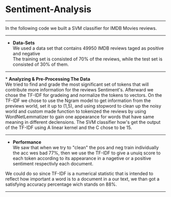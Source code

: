 # Sentiment-Analysis

<hr>

In the following code we built a SVM classifier for IMDB Movies reviews.

<hr>

* <b>Data-Sets</b><br>
We used a data set that contains 49950 IMDB reviews taged as positive and negative<br>
The training set is consisted of 70% of the reviews, while the test set is consisted of 30% of them.<br>
<hr>
* <b>Analyzing & Pre-Processing The Data</b><br>
We tried to find and grade the most significant set of tokens that will contribute more information for the reviews Sentiment's.
Afterward we chose the TF-IDF for gradeing and normalize the tokens to vectors.
On the TF-IDF we chose to use the Ngram model to get information from the previews world, set it up to (1,5), and using stopword to clean up the noisy world and custom made function to tokenized the reviews by using WordNetLemmatizer to gain one appearance for words that have same meaning in different declensions.
The SVM classifier how's get the output of the TF-IDF using A linear kernel and the C chose to be 15.
<hr>

* <b>Performance</b><br>
We saw that when we try to "clean" the pos and neg train individually the acc wes bad 77%, then we use the TF-IDF to give a unuiq score to each token according to its appearance in a nagetive or a positive sentiment respectivly each document.

We could do so since TF-IDF is a numerical statistic that is intended to reflect how important a word is to a document in a our text, we than got a satisfying accuracy percentage wich stands on 88%.
<hr>
